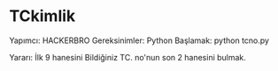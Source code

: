 # TCkimlik
Yapımcı: HACKERBRO
Gereksinimler:
Python
Başlamak:
python tcno.py

Yararı:
İlk 9 hanesini Bildiğiniz TC. no'nun son 2 hanesini bulmak.
